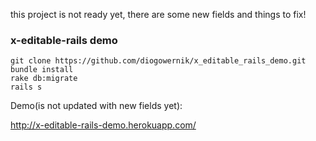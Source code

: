 this project is not ready yet, there are some new fields and things to fix!

### x-editable-rails demo

    git clone https://github.com/diogowernik/x_editable_rails_demo.git
    bundle install
    rake db:migrate
    rails s


Demo(is not updated with new fields yet):

http://x-editable-rails-demo.herokuapp.com/

